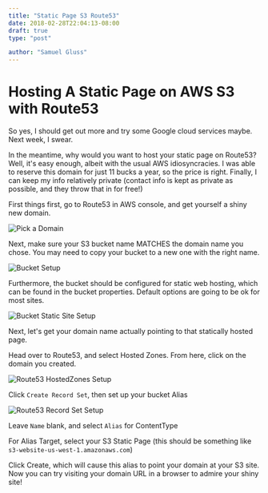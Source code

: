 ```yaml
---
title: "Static Page S3 Route53"
date: 2018-02-28T22:04:13-08:00
draft: true
type: "post"

author: "Samuel Gluss"
---
```


# Hosting A Static Page on AWS S3 with Route53
So yes, I should get out more and try some Google cloud services maybe. Next week, I swear.

In the meantime, why would you want to host your static page on Route53? Well, it's easy enough, albeit with the usual AWS idiosyncracies. I was able to reserve this domain for just 11 bucks a year, so the price is right. Finally, I can keep my info relatively private (contact info is kept as private as possible, and they throw that in for free!)

First things first, go to Route53 in AWS console, and get yourself a shiny new domain.

![Pick a Domain](https://s3-us-west-1.amazonaws.com/samgluss.net/img/static-site-s3-route53/pickADomain.png "Pick the one you want and select 'add to cart'")

Next, make sure your S3 bucket name MATCHES the domain name you chose. You may need to copy your bucket to a new one with the right name. 

![Bucket Setup](https://s3-us-west-1.amazonaws.com/samgluss.net/img/static-site-s3-route53/bucketConfig.png "Set up your bucket")

Furthermore, the bucket should be configured for static web hosting, which can be found in the bucket properties. Default options are going to be ok for most sites.

![Bucket Static Site Setup](https://s3-us-west-1.amazonaws.com/samgluss.net/img/static-site-s3-route53/setAsStaticSite.png "Make sure your bucket is configured to host a static site")

Next, let's get your domain name actually pointing to that statically hosted page.

Head over to Route53, and select Hosted Zones. From here, click on the domain you created.

![Route53 HostedZones Setup](https://s3-us-west-1.amazonaws.com/samgluss.net/img/static-site-s3-route53/hostedZones.png "Now we'll create a hosted zone alias for your site")

Click `Create Record Set`, then set up your bucket Alias

![Route53 Record Set Setup](https://s3-us-west-1.amazonaws.com/samgluss.net/img/static-site-s3-route53/addRecordSet.png "Set up a Record Set for your site Alias")

Leave `Name` blank, and select `Alias` for ContentType

For Alias Target, select your S3 Static Page (this should be something like `s3-website-us-west-1.amazonaws.com`)

Click Create, which will cause this alias to point your domain at your S3 site. Now you can try visiting your domain URL in a browser to admire your shiny site!